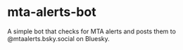 # mta-alerts-bot

A simple bot that checks for MTA alerts and posts them to @mtaalerts.bsky.social on Bluesky.
